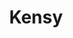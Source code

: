 ---
title: Kensy
date: 
draft: false

# descripcion
description : Pulsera de plata 925 y microcubic

materials: Plata 925

color: Plateado

dimensions: 23cm largo

code: 03-21-0512

type: "Pulseras"

categories: []

price: $1.950,00

# Images
# first image will be shown in the product page
images:
  # - image: "images/path_to_image"
  # La ubicacion de las imagenes es imagenes/Pulseras/Pulseras.Microcubic/03-21-0512-kensy
  - image: "./images/pulseras/microcubic/03-21-0512.JPG"
---